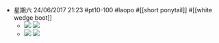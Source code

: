 - 星期六 24/06/2017 21:23 #pt10-100 #laopo #[[short ponytail]] #[[white wedge boot]]
    - ![](https://firebasestorage.googleapis.com/v0/b/firescript-577a2.appspot.com/o/imgs%2Fapp%2FXELiu-NovaKG%2FkxHBKZImaI.jpg?alt=media&token=076d912b-dcba-4a59-a752-161e917110b5)
![](https://firebasestorage.googleapis.com/v0/b/firescript-577a2.appspot.com/o/imgs%2Fapp%2FXELiu-NovaKG%2F9MJKEIPF8d.png?alt=media&token=93f1ee89-04c2-4d5c-aba1-88667a8d2a2d)
    - ![](https://firebasestorage.googleapis.com/v0/b/firescript-577a2.appspot.com/o/imgs%2Fapp%2FXELiu-NovaKG%2FKLdTLb-efs.png?alt=media&token=643e5ea3-0151-468a-a97b-94ab26546954)
![](https://firebasestorage.googleapis.com/v0/b/firescript-577a2.appspot.com/o/imgs%2Fapp%2FXELiu-NovaKG%2Fg5lVZFAVe_.png?alt=media&token=9cb16f42-8c7f-4b12-8d85-c91287802ec8)
